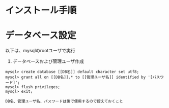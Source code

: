 インストール手順
====

データベース設定
====

以下は、mysqlのrootユーザで実行

1. データベースおよび管理ユーザ作成

````
mysql> create database [[DB名]] default character set utf8;
mysql> grant all on [[DB名]].* to [[管理ユーザ名]] identified by '[パスワード]';
mysql> flush privileges;
mysql> exit;

DB名、管理ユーザ名、パスワードは後で使用するので控えておくこと


